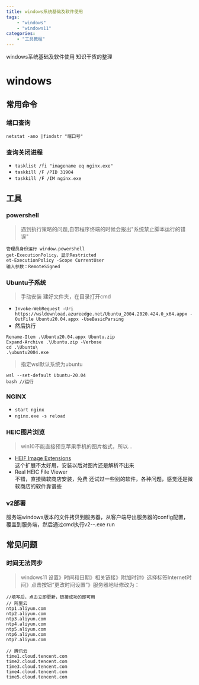 ```yaml
---
title: windows系统基础及软件使用
tags:
    - "windows"
    - "windows11"
categories:
    - "工具教程"
---
```

windows系统基础及软件使用 知识干货的整理

# windows
## 常用命令
### 端口查询  
`netstat -ano |findstr "端口号"`
### 查询关闭进程
- `tasklist /fi "imagename eq nginx.exe"`
- `taskkill /F /PID 31904`
- `taskkill /F /IM nginx.exe`

## 工具
### powershell
>遇到执行策略的问题,自带程序终端的时候会报出"系统禁止脚本运行的错误"
```
管理员身份运行 window.powershell
get-ExecutionPolicy，显示Restricted
et-ExecutionPolicy -Scope CurrentUser
输入参数：RemoteSigned
```
### Ubuntu子系统
>手动安装
建好文件夹，在目录打开cmd
- `Invoke-WebRequest -Uri https://wsldownload.azureedge.net/Ubuntu_2004.2020.424.0_x64.appx -OutFile Ubuntu20.04.appx -UseBasicParsing`
- 然后执行
```
Rename-Item .\Ubuntu20.04.appx Ubuntu.zip
Expand-Archive .\Ubuntu.zip -Verbose
cd .\Ubuntu\
.\ubuntu2004.exe
```
>指定wsl默认系统为ubuntu
```
wsl --set-default Ubuntu-20.04
bash //运行
```

### NGINX
- `start nginx`
- `nginx.exe -s reload`

### HEIC图片浏览
>win10不能直接预览苹果手机的图片格式，所以...  
- [HEIF Image Extensions](https://apps.microsoft.com/store/detail/heif-image-extensions/9PMMSR1CGPWG?hl=en-us&gl=us)  
  这个扩展不太好用，安装以后对图片还是解析不出来
- Real HEIC File Viewer  
  不错，直接微软商店安装，免费
还试过一些别的软件，各种问题，感觉还是微软商店的软件靠谱些
### v2部署
服务端windows版本的文件拷贝到服务器，从客户端导出服务器的config配置，覆盖到服务端，然后通过cmd执行v2--.exe run

## 常见问题
### 时间无法同步
>windows11
设置》时间和日期》相关链接》附加时钟》选择标签Internet时间》点击按钮“更改时间设置”》服务器地址修改为：  
```
//填写后，点击立即更新，链接成功的即可用
// 阿里云
ntp1.aliyun.com
ntp2.aliyun.com
ntp3.aliyun.com
ntp4.aliyun.com
ntp5.aliyun.com
ntp6.aliyun.com
ntp7.aliyun.com

// 腾讯云
time1.cloud.tencent.com 
time2.cloud.tencent.com 
time3.cloud.tencent.com
time4.cloud.tencent.com
time5.cloud.tencent.com
```
